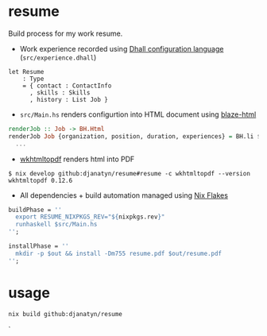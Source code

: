 # resume

Build process for my work resume.

* Work experience recorded using [Dhall configuration language](https://dhall-lang.org/) (`src/experience.dhall`)
```dhall
let Resume
    : Type
    = { contact : ContactInfo
      , skills : Skills
      , history : List Job }
```
* `src/Main.hs` renders configurtion into HTML document using [blaze-html](https://hackage.haskell.org/package/blaze-html) 
```haskell
renderJob :: Job -> BH.Html
renderJob Job {organization, position, duration, experiences} = BH.li $ do
  ...
```
* [wkhtmltopdf](https://wkhtmltopdf.org/) renders html into PDF
```
$ nix develop github:djanatyn/resume#resume -c wkhtmltopdf --version
wkhtmltopdf 0.12.6
```
* All dependencies + build automation managed using [Nix Flakes](https://nixos.wiki/wiki/Flakes)
```nix
buildPhase = ''
  export RESUME_NIXPKGS_REV="${nixpkgs.rev}"
  runhaskell $src/Main.hs
'';

installPhase = ''
  mkdir -p $out && install -Dm755 resume.pdf $out/resume.pdf
'';
```

# usage

``` sh
nix build github:djanatyn/resume
```
 `
